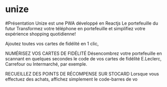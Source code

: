 # unize

#Présentation 
Unize est une PWA développé en Reactjs
Le portefeuille du futur
Transformez votre téléphone en portefeuille et simplifiez votre expérience shopping quotidienne!

Ajoutez toutes vos cartes de fidélité en 1 clic,



NUMÉRISEZ VOS CARTES DE FIDÉLITÉ
Désencombrez votre portefeuille en scannant en quelques secondes le code de vos cartes de fidélité E.Leclerc, Carrefour ou Intermarché, par exemple.

RECUEILLEZ DES POINTS DE RÉCOMPENSE SUR STOCARD
Lorsque vous effectuez des achats, affichez simplement le code-barres de vo